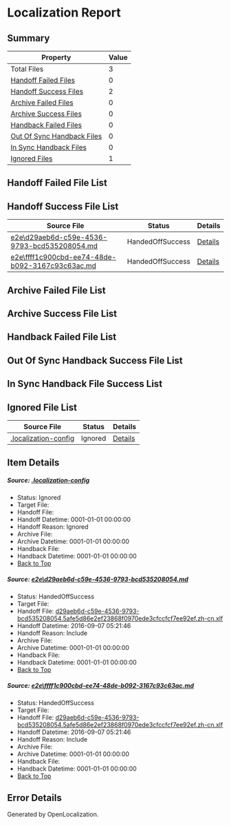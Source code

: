 # <a name='report-top'></a> Localization Report

## Summary
 Property | Value 
 -------- | ----- 
 Total Files | 3
[ Handoff Failed Files ](#handoff-failed-list)| 0
[ Handoff Success Files ](#handoff-success-list)| 2
[ Archive Failed Files ](#archive-failed-list)| 0
[ Archive Success Files ](#archive-success-list)| 0
[ Handback Failed Files ](#handback-failed-list)| 0
[ Out Of Sync Handback Files ](#outofsync-handback-success-list)| 0
[ In Sync Handback Files ](#insync-handback-success-list)| 0
[ Ignored Files ](#ignored-list)| 1

## <a name='handoff-failed-list'></a> Handoff Failed File List

## <a name='handoff-success-list'></a> Handoff Success File List
 Source File | Status | Details 
 ----------- | ------ | ------- 
 [e2e\d29aeb6d-c59e-4536-9793-bcd535208054.md](https://github.com/OpenLocalizationTestOrg/ol-test0/blob/65234b6303aaafaba4c045df6238167258dabba0/e2e/d29aeb6d-c59e-4536-9793-bcd535208054.md) | HandedOffSuccess | [Details](#c4d1af1ca95c53c3e1d0125c7ee0f431a63465ad1)
 [e2e\ffff1c900cbd-ee74-48de-b092-3167c93c63ac.md](https://github.com/OpenLocalizationTestOrg/ol-test0/blob/65234b6303aaafaba4c045df6238167258dabba0/e2e/ffff1c900cbd-ee74-48de-b092-3167c93c63ac.md) | HandedOffSuccess | [Details](#c4d1af1ca95c53c3e1d0125c7ee0f431a63465ad2)

## <a name='archive-failed-list'></a> Archive Failed File List

## <a name='archive-success-list'></a> Archive Success File List

## <a name='handback-failed-list'></a> Handback Failed File List

## <a name='outofsync-handback-success-list'></a> Out Of Sync Handback Success File List

## <a name='insync-handback-success-list'></a> In Sync Handback File Success List

## <a name='ignored-list'></a> Ignored File List
 Source File | Status | Details 
 ----------- | ------ | ------- 
 [.localization-config](https://github.com/OpenLocalizationTestOrg/ol-test0/blob/65234b6303aaafaba4c045df6238167258dabba0/.localization-config) | Ignored | [Details](#3d4f252ac210baf56311d7e97dcc2db10974dbd20)

## Item Details
##### <a name='3d4f252ac210baf56311d7e97dcc2db10974dbd20'></a> Source: [.localization-config](https://github.com/OpenLocalizationTestOrg/ol-test0/blob/65234b6303aaafaba4c045df6238167258dabba0/.localization-config)
* Status: Ignored
* Target File: 
* Handoff File: 
* Handoff Datetime: 0001-01-01 00:00:00
* Handoff Reason: Ignored
* Archive File: 
* Archive Datetime: 0001-01-01 00:00:00
* Handback File: 
* Handback Datetime: 0001-01-01 00:00:00
* [Back to Top](#report-top)

##### <a name='c4d1af1ca95c53c3e1d0125c7ee0f431a63465ad1'></a> Source: [e2e\d29aeb6d-c59e-4536-9793-bcd535208054.md](https://github.com/OpenLocalizationTestOrg/ol-test0/blob/65234b6303aaafaba4c045df6238167258dabba0/e2e/d29aeb6d-c59e-4536-9793-bcd535208054.md)
* Status: HandedOffSuccess
* Target File: 
* Handoff File: [d29aeb6d-c59e-4536-9793-bcd535208054.5afe5d86e2ef23868f0970ede3cfccfcf7ee92ef.zh-cn.xlf](https://github.com/OpenLocalizationTestOrg/ol-test0-handoff/blob/4a35e20aa047185a4fe84c5fa3578bbe8b9c802e/ol-handoff/OpenLocalizationTestOrg/ol-test0-zhcn/ci/ht/d29aeb6d-c59e-4536-9793-bcd535208054.5afe5d86e2ef23868f0970ede3cfccfcf7ee92ef.zh-cn.xlf)
* Handoff Datetime: 2016-09-07 05:21:46
* Handoff Reason: Include
* Archive File: 
* Archive Datetime: 0001-01-01 00:00:00
* Handback File: 
* Handback Datetime: 0001-01-01 00:00:00
* [Back to Top](#report-top)

##### <a name='c4d1af1ca95c53c3e1d0125c7ee0f431a63465ad2'></a> Source: [e2e\ffff1c900cbd-ee74-48de-b092-3167c93c63ac.md](https://github.com/OpenLocalizationTestOrg/ol-test0/blob/65234b6303aaafaba4c045df6238167258dabba0/e2e/ffff1c900cbd-ee74-48de-b092-3167c93c63ac.md)
* Status: HandedOffSuccess
* Target File: 
* Handoff File: [d29aeb6d-c59e-4536-9793-bcd535208054.5afe5d86e2ef23868f0970ede3cfccfcf7ee92ef.zh-cn.xlf](https://github.com/OpenLocalizationTestOrg/ol-test0-handoff/blob/4a35e20aa047185a4fe84c5fa3578bbe8b9c802e/ol-handoff/OpenLocalizationTestOrg/ol-test0-zhcn/ci/ht/d29aeb6d-c59e-4536-9793-bcd535208054.5afe5d86e2ef23868f0970ede3cfccfcf7ee92ef.zh-cn.xlf)
* Handoff Datetime: 2016-09-07 05:21:46
* Handoff Reason: Include
* Archive File: 
* Archive Datetime: 0001-01-01 00:00:00
* Handback File: 
* Handback Datetime: 0001-01-01 00:00:00
* [Back to Top](#report-top)


## Error Details

Generated by OpenLocalization.
